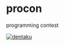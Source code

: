 # procon
programming contest

[![dentaku](https://img.shields.io/endpoint?url=https%3A%2F%2Fatcoder-badges.now.sh%2Fapi%2Fatcoder%2Fjson%2Fdentaku)](https://atcoder.jp/users/dentaku)
